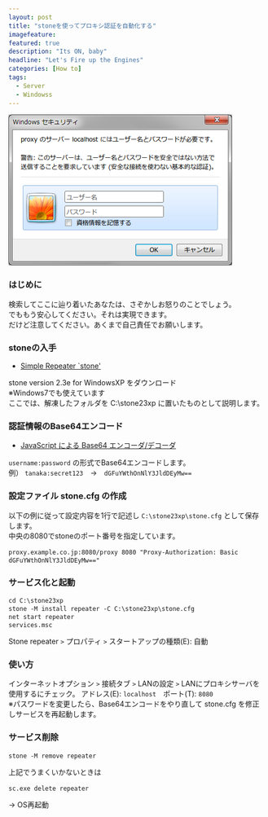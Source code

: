 ```yaml
---
layout: post
title: "stoneを使ってプロキシ認証を自動化する"
imagefeature: 
featured: true
description: "Its ON, baby"
headline: "Let's Fire up the Engines"
categories: [How to]
tags:
  - Server
  - Windowss
---
```


![proxy auth dialog](/postimg/2013/11/proxy-auth-dialog.png)

### はじめに

検索してここに辿り着いたあなたは、さぞかしお怒りのことでしょう。  
でももう安心してください。それは実現できます。  
だけど注意してください。あくまで自己責任でお願いします。


### stoneの入手

- [Simple Repeater `stone'](://www.gcd.org/sengoku/stone/Welcome.ja.html)  

stone version 2.3e for WindowsXP をダウンロード  
※Windows7でも使えています  
ここでは、解凍したフォルダを C:\stone23xp に置いたものとして説明します。


### 認証情報のBase64エンコード

- [JavaScript による Base64 エンコーダ/デコーダ](://homepage3.nifty.com/georgei/hmetzger/base64.html)  

`username:password` の形式でBase64エンコードします。  
例） `tanaka:secret123`　→　`dGFuYWthOnNlY3JldDEyMw==`


### 設定ファイル stone.cfg の作成

以下の例に従って設定内容を1行で記述し `C:\stone23xp\stone.cfg` として保存します。  
中央の8080でstoneのポート番号を指定しています。

```
proxy.example.co.jp:8080/proxy 8080 "Proxy-Authorization: Basic dGFuYWthOnNlY3JldDEyMw=="
```


### サービス化と起動

```
cd C:\stone23xp
stone -M install repeater -C C:\stone23xp\stone.cfg
net start repeater
services.msc
```

Stone repeater `>` プロパティ `>` スタートアップの種類(E): 自動


### 使い方
インターネットオプション `>` 接続タブ `>` LANの設定 `>` LANにプロキシサーバを使用するにチェック。
アドレス(E): `localhost`　ポート(T): `8080`  
※パスワードを変更したら、Base64エンコードをやり直して stone.cfg を修正しサービスを再起動します。


### サービス削除

```
stone -M remove repeater
```

上記でうまくいかないときは

```
sc.exe delete repeater
```

→ OS再起動
